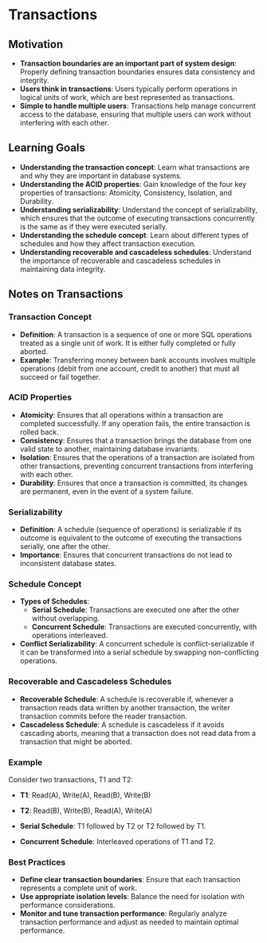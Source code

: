 # Transactions

## Motivation

- **Transaction boundaries are an important part of system design**: Properly defining transaction boundaries ensures data consistency and integrity.
- **Users think in transactions**: Users typically perform operations in logical units of work, which are best represented as transactions.
- **Simple to handle multiple users**: Transactions help manage concurrent access to the database, ensuring that multiple users can work without interfering with each other.

## Learning Goals

- **Understanding the transaction concept**: Learn what transactions are and why they are important in database systems.
- **Understanding the ACID properties**: Gain knowledge of the four key properties of transactions: Atomicity, Consistency, Isolation, and Durability.
- **Understanding serializability**: Understand the concept of serializability, which ensures that the outcome of executing transactions concurrently is the same as if they were executed serially.
- **Understanding the schedule concept**: Learn about different types of schedules and how they affect transaction execution.
- **Understanding recoverable and cascadeless schedules**: Understand the importance of recoverable and cascadeless schedules in maintaining data integrity.

## Notes on Transactions

### Transaction Concept

- **Definition**: A transaction is a sequence of one or more SQL operations treated as a single unit of work. It is either fully completed or fully aborted.
- **Example**: Transferring money between bank accounts involves multiple operations (debit from one account, credit to another) that must all succeed or fail together.

### ACID Properties

- **Atomicity**: Ensures that all operations within a transaction are completed successfully. If any operation fails, the entire transaction is rolled back.
- **Consistency**: Ensures that a transaction brings the database from one valid state to another, maintaining database invariants.
- **Isolation**: Ensures that the operations of a transaction are isolated from other transactions, preventing concurrent transactions from interfering with each other.
- **Durability**: Ensures that once a transaction is committed, its changes are permanent, even in the event of a system failure.

### Serializability

- **Definition**: A schedule (sequence of operations) is serializable if its outcome is equivalent to the outcome of executing the transactions serially, one after the other.
- **Importance**: Ensures that concurrent transactions do not lead to inconsistent database states.

### Schedule Concept

- **Types of Schedules**:
  - **Serial Schedule**: Transactions are executed one after the other without overlapping.
  - **Concurrent Schedule**: Transactions are executed concurrently, with operations interleaved.
- **Conflict Serializability**: A concurrent schedule is conflict-serializable if it can be transformed into a serial schedule by swapping non-conflicting operations.

### Recoverable and Cascadeless Schedules

- **Recoverable Schedule**: A schedule is recoverable if, whenever a transaction reads data written by another transaction, the writer transaction commits before the reader transaction.
- **Cascadeless Schedule**: A schedule is cascadeless if it avoids cascading aborts, meaning that a transaction does not read data from a transaction that might be aborted.

### Example

Consider two transactions, T1 and T2:

- **T1**: Read(A), Write(A), Read(B), Write(B)
- **T2**: Read(B), Write(B), Read(A), Write(A)

- **Serial Schedule**: T1 followed by T2 or T2 followed by T1.
- **Concurrent Schedule**: Interleaved operations of T1 and T2.

### Best Practices

- **Define clear transaction boundaries**: Ensure that each transaction represents a complete unit of work.
- **Use appropriate isolation levels**: Balance the need for isolation with performance considerations.
- **Monitor and tune transaction performance**: Regularly analyze transaction performance and adjust as needed to maintain optimal performance.
